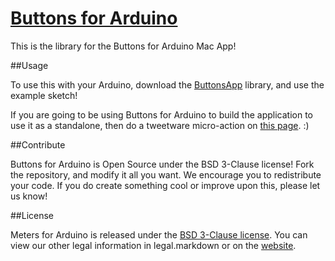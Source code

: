 [Buttons for Arduino](http://robotgrrl.com/apps4arduino/buttons.php)
==================

This is the library for the Buttons for Arduino Mac App!

##Usage

To use this with your Arduino, download the [ButtonsApp](http://robotgrrl.com/apps4arduino/buttons/ButtonsApp.zip) library, and use the example sketch!

If you are going to be using Buttons for Arduino to build the application to use it as a standalone, then do a tweetware micro-action on [this page](http://robotgrrl.com/apps4arduino/buttons.php). :)


##Contribute

Buttons for Arduino is Open Source under the BSD 3-Clause license! Fork the repository, and modify it all you want. We encourage you to redistribute your code. If you do create something cool or improve upon this, please let us know!

##License

Meters for Arduino is released under the [BSD 3-Clause license](http://www.opensource.org/licenses/BSD-3-Clause). You can view our other legal information in legal.markdown or on the [website](http://robotgrrl.com/apps4arduino/buttons.php).